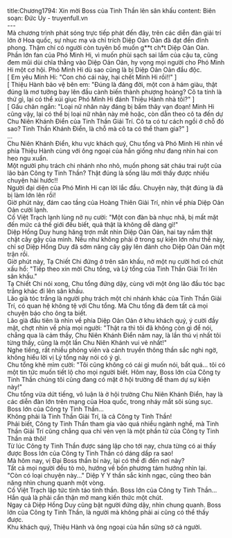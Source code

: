 title:Chương1794: Xin mời Boss của Tinh Thần lên sân khấu
content:
Biên soạn: Đức Uy - truyenfull.vn<br>---<br>Mà chương trình phát sóng trực tiếp phát đến đây, trên các diễn đàn giải trí lớn ở Hoa quốc, sự nhục mạ và chỉ trích Diệp Oản Oản đã đạt đến đỉnh phong. Thậm chí có người còn tuyên bố muốn g**t ch*t Diệp Oản Oản.<br>Phần lớn fan của Phó Minh Hi, vì muốn phủi sạch sai lầm của cậu ta, cũng đem mũi dùi chĩa thẳng vào Diệp Oản Oản, hy vọng mọi người cho Phó Minh Hi một cơ hội. Phó Minh Hi dù sao cũng là bị Diệp Oản Oản đầu độc.<br>[ Em yêu Minh Hi: "Con chó cái này, hại chết Minh Hi rồi!!" ]<br>[ Thiệu Hành bảo vệ bên em: "Đúng là đáng đời, một con ả hám giàu, thật đúng là mơ tưởng bay lên đầu cành biến thành phượng hoàng? Cô ta tính là thứ gì, lại có thể xúi giục Phó Minh Hi đánh Thiệu Hành nhà tôi?" ]<br>[ Gấu chân ngắn: "Loại nữ nhân này đáng bị bầm thây vạn đoạn! Minh Hi cũng vậy, lại có thể bị loại nữ nhân này mê hoặc, còn dẫn theo cô ta đến dự Chu Niên Khánh Điển của Tinh Thần Giải Trí. Cô ta có tư cách ngồi ở chỗ đó sao? Tinh Thần Khánh Điển, là chỗ mà cô ta có thể tham gia?" ]<br>...<br>Chu Niên Khánh Điển, khu vực khách quý, Chu tổng và Phó Minh Hi nhìn về phía Thiệu Hành cùng với ông ngoại của hắn giống như đang nhìn hai con heo ngu xuẩn.<br>Một người phụ trách chi nhánh nho nhỏ, muốn phong sát cháu trai ruột của lão bản Công ty Tinh Thần? Thật đúng là sống lâu mới thấy được nhiều chuyện hài hước!!<br>Người đại diện của Phó Minh Hi cạn lời lắc đầu. Chuyện này, thật đúng là đã bị làm lớn lên rồi!<br>Giờ phút này, đám cao tầng của Hoàng Thiên Giải Trí, nhìn về phía Diệp Oản Oản cười lạnh.<br>Cố Việt Trạch lạnh lùng nở nụ cười: "Một con đàn bà nhục nhã, bị mất mặt đến mức cả thế giới đều biết, quả thật là không dễ dàng gì!"<br>Diệp Hồng Duy hung hăng trợn mắt nhìn Diệp Oản Oản, hai tay nắm thật chặt cây gậy của mình. Nếu như không phải ở trong sự kiện lớn như thế này, chỉ sợ Diệp Hồng Duy đã sớm nâng cây gậy lên đánh cho Diệp Oản Oản một trận rồi.<br>Giờ phút này, Tạ Chiết Chi đứng ở trên sân khấu, nở một nụ cười hơi có chút xấu hổ: "Tiếp theo xin mời Chu tổng, và Lý tổng của Tinh Thần Giải Trí lên sân khấu."<br>Tạ Chiết Chi nói xong, Chu tổng đứng dậy, cùng với một ông lão đầu tóc bạc trắng khác đi lên sân khấu.<br>Lão già tóc trắng là người phụ trách một chi nhánh khác của Tinh Thần Giải Trí, có quan hệ không tệ với Chu tổng. Mà Chu tổng đã đem tất cả mọi chuyện báo cho ông ta biết.<br>Lão già đầu tiên là nhìn về phía Diệp Oản Oản ở khu khách quý, ý cười đầy mặt, chợt nhìn về phía mọi người: "Thật ra thì tôi đã không còn gì để nói, chẳng qua là cảm thấy, Chu Niên Khánh Điển năm nay, là lần thú vị nhất tôi từng thấy, cũng là một lần Chu Niên Khánh vui vẻ nhất!"<br>Nghe tiếng, rất nhiều phóng viên và cánh truyền thông thần sắc nghi ngờ, không hiểu lời vị Lý tổng này nói có ý gì.<br>Chu tổng khẽ mỉm cười: "Tôi cũng không có cái gì muốn nói, bất quá... tôi có một tin tức muốn tiết lộ cho mọi người biết. Hôm nay, Boss lớn của Công ty Tinh Thần chúng tôi cũng đang có mặt ở hội trường để tham dự sự kiện này!"<br>Chu tổng vừa dứt tiếng, vô luận là ở hội trường Chu Niên Khánh Điển, hay là các diễn đàn lớn trên mạng của Hoa quốc, trong nháy mắt sôi sùng sục. Boss lớn của Công ty Tinh Thần...<br>Không phải là Tinh Thần Giải Trí, là cả Công ty Tinh Thần!<br>Phải biết, Công ty Tinh Thần tham gia vào quá nhiều ngành nghề, mà Tinh Thần Giải Trí cũng chẳng qua chỉ vẻn vẹn là một phần tử của Công ty Tinh Thần mà thôi!<br>Từ lúc Công ty Tinh Thần được sáng lập cho tới nay, chưa từng có ai thấy được Boss lớn của Công ty Tinh Thần có dáng dấp ra sao!<br>Mà hôm nay, vị Đại Boss thần bí này, lại có thể đi đến nơi này?<br>Tất cả mọi người đều tò mò, hướng về bốn phương tám hướng nhìn lại.<br>"Còn có loại chuyện này..." Diệp Y Y thần sắc kinh ngạc, cũng theo bản năng nhìn chung quanh một vòng.<br>Cố Việt Trạch lập tức tỉnh táo tinh thần. Boss lớn của Công ty Tinh Thần... Hắn quả là phải cẩn thận mở mang kiến thức một chút.<br>Ngay cả Diệp Hồng Duy cũng bật người đứng dậy, nhìn chung quanh. Boss lớn của Công ty Tinh Thần, là người mà không phải ai cũng có thể thấy được.<br>Khu khách quý, Thiệu Hành và ông ngoại của hắn sững sờ cả người.